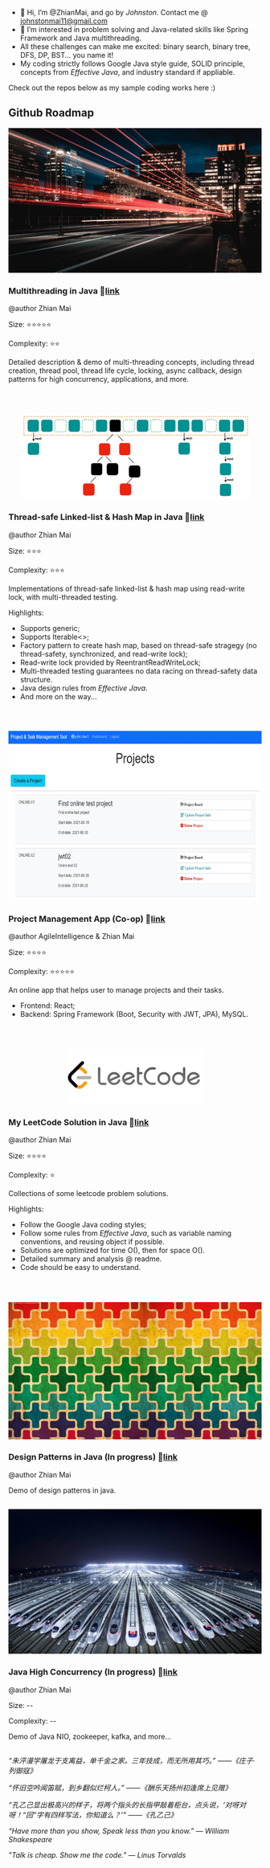 - 👋 Hi, I’m @ZhianMai, and go by <i>Johnston</i>. Contact me @ johnstonmai11@gmail.com
- 👀 I’m interested in problem solving and Java-related skills like Spring Framework and Java multithreading.
- All these challenges can make me excited: binary search, binary tree, DFS, DP, BST... you name it!
- My coding strictly follows Google Java style guide, SOLID principle, concepts from <i>Effective Java</i>, and industry standard if appliable.

Check out the repos below as my sample coding works here :)

## Github Roadmap

<p align="center">
  <img src="/img/multi-threading.jpg" width="512" height="288" />
</p>

### Multithreading in Java  :link:[link](https://github.com/ZhianMai/Multi-threading-in-Java)
@author Zhian Mai

Size: :star::star::star::star::star:

Complexity: :star::star:

Detailed description & demo of multi-threading concepts, including thread creation, thread pool, thread life cycle, locking, async callback, design patterns for high concurrency, applications, and more. 

<br />

## <p></p> 

<p align="center">
  <img src="/img/hash_map.jpg" width="458" height="170" />
</p>

### Thread-safe Linked-list & Hash Map in Java   :link:[link](https://github.com/ZhianMai/Thread-safe-LinkedList-Hashmap)
@author Zhian Mai

Size: :star::star::star:

Complexity: :star::star::star:

Implementations of thread-safe linked-list & hash map using read-write lock, with multi-threaded testing.

Highlights:
  - Supports generic;
  - Supports Iterable<>;
  - Factory pattern to create hash map, based on thread-safe stragegy (no thread-safety, synchronized, and read-write lock);
  - Read-write lock provided by ReentrantReadWriteLock;
  - Multi-threaded testing guarantees no data racing on thread-safety data structure.
  - Java design rules from <i>Effective Java</i>.
  - And more on the way...

<br />

## <p></p> 

<p align="center">
  <img src="/img/project_management.jpg" width="659" height="338" />
</p>

### Project Management App (Co-op) :link:[link](https://github.com/ZhianMai/AgileintPPMTool)
@author AgileIntelligence & Zhian Mai

Size: :star::star::star::star:

Complexity: :star::star::star::star::star:

An online app that helps user to manage projects and their tasks.
- Frontend: React;
- Backend: Spring Framework (Boot, Security with JWT, JPA), MySQL.

<br />

## <p></p> 

<p align="center">
  <img src="/img/leetcode.jpg" width="269" height="110" />
</p>

### My LeetCode Solution in Java :link:[link](https://github.com/ZhianMai/MyLeetCodeSolution)
@author Zhian Mai

Size: :star::star::star::star:

Complexity: :star:

  Collections of some leetcode problem solutions.
 
 Highlights:
  - Follow the Google Java coding styles;
  - Follow some rules from <i>Effective Java</i>, such as variable naming conventions, and reusing object if possible.
  - Solutions are optimized for time O(), then for space O().
  - Detailed summary and analysis @ readme.
  - Code should be easy to understand.

<br />

## <p></p> 
<p align="center">
  <img src="/img/design_patterns.jpeg" width="512" height="273" />
</p>

### Design Patterns in Java (In progress) :link:[link](https://github.com/ZhianMai/Design-Pattern-in-Java)
@author Zhian Mai

Demo of design patterns in java.

## <p></p>
<p align="center">
  <img src="/img/high_concurrency.jpg" width="512" height="288" />
</p>

### Java High Concurrency (In progress) :link:[link](https://github.com/ZhianMai/Java_High_Concurrency)
@author Zhian Mai

Size: --

Complexity: --

Demo of Java NIO, zookeeper, kafka, and more...

## <p></p> 

<i>“朱泙漫学屠龙于支离益，单千金之家。三年技成，而无所用其巧。” ——《庄子·列御寇》</i>

<i>“怀旧空吟闻笛赋，到乡翻似烂柯人。” ——《酬乐天扬州初逢席上见赠》</i>

<i>“孔乙己显出极高兴的样子，将两个指头的长指甲敲着柜台，点头说，‘对呀对呀！“回”字有四样写法，你知道么？’” ——《孔乙己》</i>

<i>“Have more than you show, Speak less than you know.” ― William Shakespeare</i>

<i> "Talk is cheap. Show me the code." ― Linus Torvalds</i>
